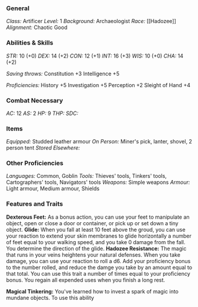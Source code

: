 ### General
*Class:* Artificer
*Level:* 1
*Background:* Archaeologist
*Race:* [[Hadozee]]
*Alignment:* Chaotic Good

### Abilities & Skills
*STR:* 10 (+0)
*DEX:* 14 (+2)
*CON:* 12 (+1)
*INT:* 16 (+3)
*WIS:* 10 (+0)
*CHA:* 14 (+2)

*Saving throws:* 
Constitution +3
Intelligence +5

*Proficiencies:*
History +5
Investigation +5
Perception +2
Sleight of Hand +4

### Combat Necessary
*AC:* 12
*AS:* 2
*HP:* 9
*THP:* 
*SDC:* 

### Items
*Equipped:* Studded leather armour
*On Person:* Miner's pick, lanter, shovel, 2 person tent
*Stored Elsewhere:*

### Other Proficiencies
*Languages:* Common, Goblin
*Tools:* Thieves' tools, Tinkers' tools, Cartographers' tools, Navigators' tools
*Weapons:* Simple weapons
*Armour:* Light armour, Medium armour, Shields

### Features and Traits
**Dexterous Feet:** As a bonus action, you can use your feet to manipulate an object, open or close a door or container, or pick up or set down a tiny object.
**Glide:** When you fall at least 10 feet above the groud, you can use your reaction to extend your skin membranes to glide horizontally a number of feet equal to your walking speed, and you take 0 damage from the fall. You determine the direction of the glide. 
**Hadozee Resistance:** The magic that runs in your veins heightens your natural defenses. When you take damage, you can use your reaction to roll a d6. Add your proficiency bonus to the number rolled, and reduce the damge you take by an amount equal to that total. You can use this trait a number of times equal to your proficiency bonus. You regain all expended uses when you finish a long rest. 

**Magical Tinkering:** You've learned how to invest a spark of magic into mundane objects. To use this ability
